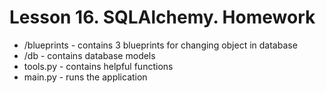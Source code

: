 #  Lesson 16. SQLAlchemy. Homework

- /blueprints - contains 3 blueprints for changing object in database
- /db - contains database models
- tools.py - contains helpful functions
- main.py - runs the application